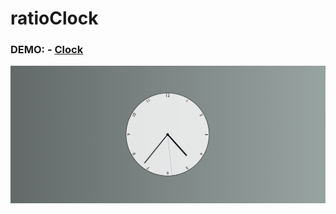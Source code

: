 # ratioClock
### DEMO: - [Clock](https://dima-kaddah.github.io/ratioClock/RatioTime.html)


<p align="center">
  <img src="https://github.com/Dima-Kaddah/ratioClock/blob/master/clockImage.png" width="800"/></p>
